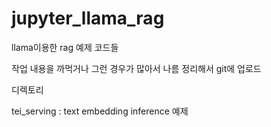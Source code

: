 # jupyter_llama_rag
llama이용한 rag 예제 코드들

작업 내용을 까먹거나 그런 경우가 많아서 나름 정리해서 git에 업로드 

디렉토리 

tei_serving : text embedding inference 예제 
